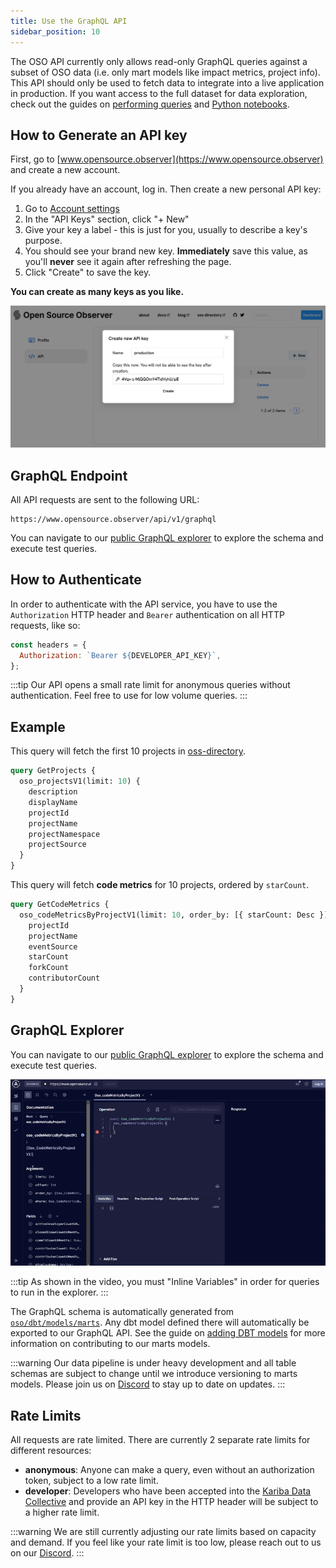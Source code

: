 ```yaml
---
title: Use the GraphQL API
sidebar_position: 10
---
```


The OSO API currently only allows read-only GraphQL queries against a subset
of OSO data (i.e. only mart models like impact metrics, project info).
This API should only be used to fetch data to integrate into a live application in production.
If you want access to the full dataset for data exploration, check out the guides on
[performing queries](./query-data.mdx)
and [Python notebooks](./python-notebooks.md).

## How to Generate an API key

First, go to [www.opensource.observer](https://www.opensource.observer) and create a new account.

If you already have an account, log in. Then create a new personal API key:

1. Go to [Account settings](https://www.opensource.observer/app/settings)
2. In the "API Keys" section, click "+ New"
3. Give your key a label - this is just for you, usually to describe a key's purpose.
4. You should see your brand new key. **Immediately** save this value, as you'll **never** see it again after refreshing the page.
5. Click "Create" to save the key.

**You can create as many keys as you like.**

![generate API key](./generate-api-key.png)

## GraphQL Endpoint

All API requests are sent to the following URL:

```
https://www.opensource.observer/api/v1/graphql
```

You can navigate to our
[public GraphQL explorer](https://www.opensource.observer/graphql)
to explore the schema and execute test queries.

## How to Authenticate

In order to authenticate with the API service, you have to use the `Authorization` HTTP header and `Bearer` authentication on all HTTP requests, like so:

```js
const headers = {
  Authorization: `Bearer ${DEVELOPER_API_KEY}`,
};
```

:::tip
Our API opens a small rate limit for anonymous queries without authentication. Feel free to use for low volume queries.
:::

## Example

This query will fetch the first 10 projects in
[oss-directory](https://github.com/opensource-observer/oss-directory).

```graphql
query GetProjects {
  oso_projectsV1(limit: 10) {
    description
    displayName
    projectId
    projectName
    projectNamespace
    projectSource
  }
}
```

This query will fetch **code metrics** for 10 projects, ordered by `starCount`.

```graphql
query GetCodeMetrics {
  oso_codeMetricsByProjectV1(limit: 10, order_by: [{ starCount: Desc }]) {
    projectId
    projectName
    eventSource
    starCount
    forkCount
    contributorCount
  }
}
```

## GraphQL Explorer

You can navigate to our [public GraphQL explorer](https://www.opensource.observer/graphql) to explore the schema and execute test queries.

![GraphQL explorer](./api-explorer.gif)

:::tip
As shown in the video, you must "Inline Variables" in order for queries to run in the explorer.
:::

The GraphQL schema is automatically generated from [`oso/dbt/models/marts`](https://github.com/opensource-observer/oso/tree/main/dbt/models/marts). Any dbt model defined there will automatically be exported to our GraphQL API. See the guide on [adding DBT models](../contribute/data-models.md) for more information on contributing to our marts models.

:::warning
Our data pipeline is under heavy development and all table schemas are subject to change until we introduce versioning to marts models.
Please join us on [Discord](https://www.opensource.observer/discord) to stay up to date on updates.
:::

## Rate Limits

All requests are rate limited. There are currently 2 separate rate limits for different resources:

- **anonymous**: Anyone can make a query, even without an authorization token, subject to a low rate limit.
- **developer**: Developers who have been accepted into the [Kariba Data Collective](https://www.kariba.network) and provide an API key in the HTTP header will be subject to a higher rate limit.

:::warning
We are still currently adjusting our rate limits based on capacity and demand. If you feel like your rate limit is too low, please reach out to us on our [Discord](https://www.opensource.observer/discord).
:::
